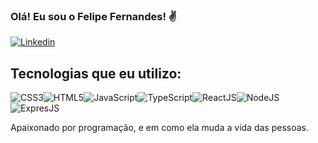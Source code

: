 ### Olá! Eu sou o Felipe Fernandes! ✌️

[![Linkedin](https://img.shields.io/badge/LinkedIn-0077B5?style=for-the-badge&logo=linkedin&logoColor=white)](https://www.linkedin.com/in/felipe-fernandes-ab7a3622a/)
## Tecnologias que eu utilizo:

<img src="https://img.shields.io/badge/CSS-239120?&style=for-the-badge&logo=css3&logoColor=white" alt="CSS3" /><img src="https://img.shields.io/badge/HTML-239120?style=for-the-badge&logo=html5&logoColor=white" alt="HTML5" /><img src="https://img.shields.io/badge/JavaScript-F7DF1E?style=for-the-badge&logo=javascript&logoColor=black" alt="JavaScript" /><img src="https://img.shields.io/badge/TypeScript-007ACC?style=for-the-badge&logo=typescript&logoColor=whit" alt="TypeScript" /><img src="https://img.shields.io/badge/React-20232A?style=for-the-badge&logo=react&logoColor=61DAFB" alt="ReactJS" /><img src="https://img.shields.io/badge/Node.js-43853D?style=for-the-badge&logo=node.js&logoColor=white" alt="NodeJS" /><img src="https://img.shields.io/badge/Express.js-404D59?style=for-the-badge" alt="ExpresJS" />

Apaixonado por programação, e em como ela muda a vida das pessoas.
